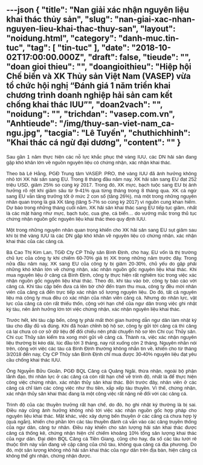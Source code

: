 ---json
{
    "title": "Nan giải xác nhận nguyên liệu khai thác thủy sản",
    "slug": "nan-giai-xac-nhan-nguyen-lieu-khai-thac-thuy-san",
    "layout": "noidung.html",
    "category": "danh-muc.tin-tuc",
    "tag": [
        "tin-tuc"
    ],
    "date": "2018-10-02T17:00:00.000Z",
    "draft": false,
    "tieude": "",
    "doan gioi thieu": "",
    "doangioithieu": "Hiệp hội Chế biến và XK Thủy sản Việt Nam (VASEP) vừa tổ chức hội nghị “Đánh giá 1 năm triển khai chương trình doanh nghiệp hải sản cam kết chống khai thác IUU”",
    "doan2vach": "",
    "noidung": "",
    "trichdan": "vasep.com.vn",
    "Anhtieude": "/img/thuy-san-viet-nam_ca-ngu.jpg",
    "tacgia": "Lê Tuyến",
    "chuthichhinh": "Khai thác cá ngừ đại dương",
    "__content__": ""
}
---
<p style="text-align:justify"><span style="font-size:13px"><span style="color:#1b1b1b"><span style="font-family:Arial"><span style="background-color:#ffffff">Sau gần 1 năm thực hiện c&aacute;c nỗ lực khắc phục thẻ v&agrave;ng IUU, c&aacute;c DN hải sản đang gặp kh&oacute; khăn lớn về nguồn nguy&ecirc;n liệu c&oacute; chứng nhận, x&aacute;c nhận khai th&aacute;c.</span></span></span></span></p>

<p style="text-align:justify"><span style="font-size:13px"><span style="color:#1b1b1b"><span style="font-family:Arial"><span style="background-color:#ffffff">Theo b&agrave; L&ecirc; Hằng, PGĐ Trung t&acirc;m VASEP. PRO, thẻ v&agrave;ng IUU đ&atilde; ảnh hưởng kh&ocirc;ng nhỏ tới XK hải sản&nbsp;sang EU. Trong 8 th&aacute;ng đầu năm nay, XK hải sản sang EU đạt 252 triệu USD, giảm 25% so c&ugrave;ng kỳ 2017. Trong đ&oacute;, XK mực, bạch tuộc sang EU bị ảnh hưởng r&otilde; rệt khi giảm s&acirc;u từ 9-41% qua từng th&aacute;ng trong 8 th&aacute;ng qua. XK c&aacute; ngừ sang EU vẫn tăng trưởng tốt ở mức 2 con số (tăng 26%), m&agrave; một trong những nguy&ecirc;n nh&acirc;n quan trọng l&agrave; gi&aacute; XK tăng (tăng 5-7% so c&ugrave;ng kỳ 2017) v&igrave; nguồn cung khan hiếm. Dự b&aacute;o trong những th&aacute;ng cuối năm, XK hải sản khai th&aacute;c sang EU tiếp tục giảm, nhất l&agrave; c&aacute;c mặt h&agrave;ng như mực, bạch tuộc, cua ghẹ, c&aacute; biển&hellip; do vướng mắc trong thủ tục chứng nhận nguồn gốc nguy&ecirc;n liệu khai th&aacute;c theo quy định IUU.</span></span></span></span></p>

<p style="text-align:justify"><span style="font-size:13px"><span style="color:#1b1b1b"><span style="font-family:Arial"><span style="background-color:#ffffff">Một trong những nguy&ecirc;n nh&acirc;n quan trọng khiến cho XK hải sản sang EU sụt giảm sau khi bị thẻ v&agrave;ng IUU l&agrave; c&aacute;c DN gặp kh&oacute; khăn về nguy&ecirc;n liệu c&oacute; chứng nhận, x&aacute;c nhận khai th&aacute;c của c&aacute;c cảng c&aacute;.</span></span></span></span></p>

<p style="text-align:justify"><span style="font-size:13px"><span style="color:#1b1b1b"><span style="font-family:Arial"><span style="background-color:#ffffff">B&agrave; Cao Thị Kim Lan, TGĐ Cty CP Thủy sản B&igrave;nh Định, cho hay, EU vốn l&agrave; thị trường chủ lực của c&ocirc;ng ty khi chiếm 60-70% gi&aacute; trị XK trong những năm trước đ&acirc;y. Trong nửa đầu năm nay, XK sang EU của c&ocirc;ng ty bị giảm 20-30%, chủ yếu do gặp phải những kh&oacute; khăn lớn về chứng nhận, x&aacute;c nhận nguồn gốc nguy&ecirc;n liệu khai th&aacute;c. Khi mua nguy&ecirc;n liệu ở cảng c&aacute; B&igrave;nh Định, c&ocirc;ng ty thực hiện rất nghi&ecirc;m t&uacute;c trong việc x&aacute;c nhận nguồn gốc nguy&ecirc;n liệu khai th&aacute;c. Theo đ&oacute;, khi t&agrave;u v&agrave;o bờ, c&ocirc;ng ty b&aacute;o c&aacute;o với cảng c&aacute;. Khi t&agrave;u cập bến đưa c&aacute; l&ecirc;n bờ chở đến trạm thu mua, c&ocirc;ng ty đều mời nh&acirc;n vi&ecirc;n của cảng c&aacute; đến trực tiếp x&aacute;c nhận số lượng nguy&ecirc;n liệu. Do đ&oacute;, tất cả nguy&ecirc;n liệu m&agrave; c&ocirc;ng ty mua đều c&oacute; x&aacute;c nhận của nh&acirc;n vi&ecirc;n cảng c&aacute;. Nhưng do nh&acirc;n lực, vật lực của cảng c&aacute; c&ograve;n rất thiếu thốn, cộng với hạn chế của ngư d&acirc;n trong việc ghi nhật k&yacute; t&agrave;u, n&ecirc;n ảnh hưởng lớn tới việc chứng nhận, x&aacute;c nhận nguy&ecirc;n liệu khai th&aacute;c.</span></span></span></span></p>

<p style="text-align:justify"><span style="font-size:13px"><span style="color:#1b1b1b"><span style="font-family:Arial"><span style="background-color:#ffffff">Trước hết, khi t&agrave;u cập bến, c&ocirc;ng ty phải mất thời gian hướng dẫn ngư d&acirc;n l&agrave;m nhật k&yacute; t&agrave;u cho đầy đủ v&agrave; đ&uacute;ng. Khi đ&atilde; ho&agrave;n chỉnh bộ hộ sơ, c&ocirc;ng ty gửi tới cảng c&aacute; th&igrave; cảng c&aacute; lại chưa c&oacute; cơ sở dữ liệu để đối chiếu n&ecirc;n phải chuyển hồ sơ l&ecirc;n Chi cục Thủy sản. Chi cục Thủy sản kiểm tra xong mới gửi về cảng c&aacute;. Th&agrave;nh ra, việc x&aacute;c nhận nguy&ecirc;n liệu thường bị k&eacute;o d&agrave;i, l&uacute;c đầu tới 3 th&aacute;ng, nay r&uacute;t xuống c&ograve;n 2 th&aacute;ng. Nguy&ecirc;n nh&acirc;n n&oacute;i tr&ecirc;n, cộng với việc c&aacute;c t&agrave;u c&aacute; B&igrave;nh Định thường kh&ocirc;ng nhắn tin về, khiến cho từ th&aacute;ng 3/2018 đến nay, Cty CP Thủy sản B&igrave;nh Định chỉ mua được 30-40% nguy&ecirc;n liệu đạt y&ecirc;u cầu chống khai th&aacute;c IUU.</span></span></span></span></p>

<p style="text-align:justify"><span style="font-size:13px"><span style="color:#1b1b1b"><span style="font-family:Arial"><span style="background-color:#ffffff">&Ocirc;ng Nguyễn Bửu Gio&atilde;n, PGĐ BQL Cảng c&aacute; Quảng Ng&atilde;i, thừa nhận, ngo&agrave;i bộ phận l&atilde;nh đạo, th&igrave; nh&acirc;n lực ở c&aacute;c cảng c&aacute; c&ograve;n rất hạn chế về tr&igrave;nh độ, nhất l&agrave; để thực hiện c&ocirc;ng việc chứng nhận, x&aacute;c nhận thủy sản khai th&aacute;c. Bởi trước đ&acirc;y, nh&acirc;n vi&ecirc;n ở c&aacute;c cảng c&aacute; chỉ l&agrave;m c&aacute;c c&ocirc;ng việc như thu tiền, xắp xếp t&agrave;u thuyền. V&igrave; thế, chứng nhận, x&aacute;c nhận thủy sản khai th&aacute;c đang l&agrave; một c&ocirc;ng việc rất nặng nề đối với c&aacute;c cảng c&aacute;.</span></span></span></span></p>

<p style="text-align:justify"><span style="font-size:13px"><span style="color:#1b1b1b"><span style="font-family:Arial"><span style="background-color:#ffffff">Tr&igrave;nh độ của c&aacute;c thuyền trưởng rất hạn chế, do đ&oacute;, họ ghi nhật k&yacute; thường l&agrave; bị sai. Điều n&agrave;y cũng ảnh hưởng kh&ocirc;ng nhỏ tới việc x&aacute;c nhận nguồn gốc hợp ph&aacute;p cho nguy&ecirc;n liệu khai th&aacute;c. Mặt kh&aacute;c, việc x&acirc;y dựng bến thuyền ở c&aacute;c cảng c&aacute; chưa hợp l&yacute; (qu&aacute; ngắn), khiến cho phần lớn c&aacute;c t&agrave;u thuyền đ&aacute;nh c&aacute; vẫn v&agrave;o c&aacute;c cảng truyền thống của ngư d&acirc;n, cảng tư nh&acirc;n. Điều n&agrave;y khiến cho sản lượng hải sản khai th&aacute;c được cảng c&aacute; thống k&ecirc;, chứng nhận hiện chỉ chiếm khoảng 10% tổng sản lượng khai th&aacute;c của ngư d&acirc;n. Đại diện BQL Cảng c&aacute; Tiền Giang, cũng cho hay, đa số c&aacute;c t&agrave;u lưới r&ecirc; thuộc tỉnh n&agrave;y vẫn đang về cặp cảng của chủ t&agrave;u, kh&ocirc;ng qua cảng c&aacute; địa phương. Do đ&oacute;, một sản lượng kh&ocirc;ng nhỏ hải sản khai th&aacute;c của ngư d&acirc;n tr&ecirc;n địa b&agrave;n, hiện cảng c&aacute; kh&ocirc;ng thể ghi nhận, chứng nhận được.</span></span></span></span></p>

<div>&nbsp;</div>
